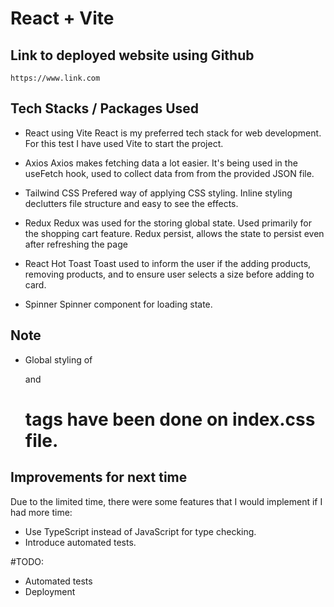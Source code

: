 # React + Vite

## Link to deployed website using Github

    https://www.link.com

## Tech Stacks / Packages Used

- React using Vite
  React is my preferred tech stack for web development. For this test I have used Vite to start the project.

- Axios
  Axios makes fetching data a lot easier. It's being used in the useFetch hook, used to collect data from from the provided JSON file.

- Tailwind CSS
  Prefered way of applying CSS styling. Inline styling declutters file structure and easy to see the effects.

- Redux
  Redux was used for the storing global state. Used primarily for the shopping cart feature. Redux persist, allows the state to persist even after refreshing the page

- React Hot Toast
  Toast used to inform the user if the adding products, removing products, and to ensure user selects a size before adding to card.

- Spinner
  Spinner component for loading state.

## Note

- Global styling of <p> and <h1> tags have been done on index.css file.

## Improvements for next time

Due to the limited time, there were some features that I would implement if I had more time:

- Use TypeScript instead of JavaScript for type checking.
- Introduce automated tests.

#TODO:

- Automated tests
- Deployment

